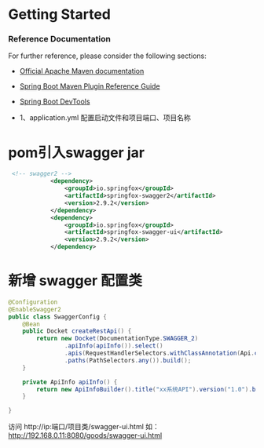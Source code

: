 # Getting Started

### Reference Documentation
For further reference, please consider the following sections:

* [Official Apache Maven documentation](https://maven.apache.org/guides/index.html)
* [Spring Boot Maven Plugin Reference Guide](https://docs.spring.io/spring-boot/docs/2.1.9.RELEASE/maven-plugin/)
* [Spring Boot DevTools](https://docs.spring.io/spring-boot/docs/2.2.0.RELEASE/reference/htmlsingle/#using-boot-devtools)

* 1、application.yml 配置启动文件和项目端口、项目名称

# pom引入swagger jar

```xml
 <!-- swagger2 -->
            <dependency>
                <groupId>io.springfox</groupId>
                <artifactId>springfox-swagger2</artifactId>
                <version>2.9.2</version>
            </dependency>
            <dependency>
                <groupId>io.springfox</groupId>
                <artifactId>springfox-swagger-ui</artifactId>
                <version>2.9.2</version>
            </dependency>
```



# 新增 swagger 配置类

```java
@Configuration
@EnableSwagger2
public class SwaggerConfig {
    @Bean
    public Docket createRestApi() {
        return new Docket(DocumentationType.SWAGGER_2)
                .apiInfo(apiInfo()).select()
                .apis(RequestHandlerSelectors.withClassAnnotation(Api.class))
                .paths(PathSelectors.any()).build();
    }

    private ApiInfo apiInfo() {
        return new ApiInfoBuilder().title("xx系统API").version("1.0").build();
    }

}
```



访问 http://ip:端口/项目类/swagger-ui.html  如：http://192.168.0.11:8080/goods/swagger-ui.html